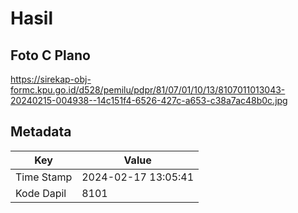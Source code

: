 # Hasil

## Foto C Plano

https://sirekap-obj-formc.kpu.go.id/d528/pemilu/pdpr/81/07/01/10/13/8107011013043-20240215-004938--14c151f4-6526-427c-a653-c38a7ac48b0c.jpg


## Metadata

| Key        | Value               |
| ---------- | ------------------- |
| Time Stamp | 2024-02-17 13:05:41 |
| Kode Dapil | 8101                |



